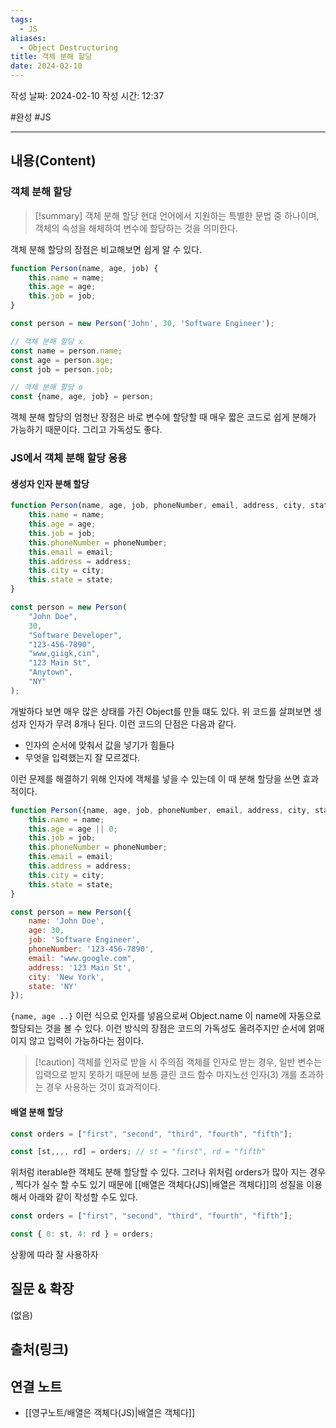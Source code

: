 ```yaml
---
tags:
  - JS
aliases:
  - Object Destructuring
title: 객체 분해 할당
date: 2024-02-10
---
```

작성 날짜: 2024-02-10
작성 시간: 12:37

#완성 #JS 

----
## 내용(Content)
### 객체 분해 할당
>[!summary] 객체 분해 할당
>현대 언어에서 지원하는 특별한 문법 중 하나이며, 객체의 속성을 해체하여 변수에 할당하는 것을 의미한다. 

객체 분해 할당의 장점은 비교해보면 쉽게 알 수 있다.

```js
function Person(name, age, job) {
    this.name = name;
    this.age = age;
    this.job = job;
}

const person = new Person('John', 30, 'Software Engineer');

// 객체 분해 할당 x
const name = person.name;
const age = person.age;
const job = person.job;

// 객체 분해 할당 o
const {name, age, job} = person;
```

객체 분해 할당의 엄청난 장점은 바로 변수에 할당할 때 매우 짧은 코드로 쉽게 분해가 가능하기 때문이다. 그리고 가독성도 좋다.

### JS에서 객체 분해 할당 응용
#### 생성자 인자 분해 할당

```js
function Person(name, age, job, phoneNumber, email, address, city, state) {
    this.name = name;
    this.age = age;
    this.job = job;
    this.phoneNumber = phoneNumber;
    this.email = email;
    this.address = address;
    this.city = city;
    this.state = state;
}

const person = new Person(
    "John Doe",
    30,
    "Software Developer",
    "123-456-7890",
    "www,giigk,cin",
    "123 Main St",
    "Anytown",
    "NY"
);
```

개발하다 보면 매우 많은 상태를 가진 Object를 만들 떄도 있다. 위 코드를 살펴보면 생성자 인자가 무려 8개나 된다. 이런 코드의 단점은 다음과 같다.

- 인자의 순서에 맞춰서 값을 넣기가 힘들다
- 무엇을 입력했는지 잘 모르겠다.

이런 문제를 해결하기 위해 인자에 객체를 넣을 수 있는데 이 때 분해 할당을 쓰면 효과적이다.

```js
function Person({name, age, job, phoneNumber, email, address, city, state}) {
    this.name = name;
    this.age = age || 0;
    this.job = job;
    this.phoneNumber = phoneNumber;
    this.email = email;
    this.address = address;
    this.city = city;
    this.state = state;
}

const person = new Person({
    name: 'John Doe',
    age: 30,
    job: 'Software Engineer',
    phoneNumber: '123-456-7890',
    email: "www.google.com",
    address: '123 Main St',
    city: 'New York',
    state: 'NY'
});
```

`{name, age ..}` 이런 식으로 인자를 넣음으로써 Object.name 이 name에 자동으로 할당되는 것을 볼 수 있다. 이런 방식의 장점은 코드의 가독성도 올려주지만 순서에 얽매이지 않고 입력이 가능하다는 점이다.

>[!caution] 객체를 인자로 받을 시 주의점
>객체를 인자로 받는 경우, 일반 변수는 입력으로 받지 못하기 때문에 보통 클린 코드 함수 마지노선 인자(3) 개를 초과하는 경우 사용하는 것이 효과적이다.


#### 배열 분해 할당

```js
const orders = ["first", "second", "third", "fourth", "fifth"];

const [st,,,, rd] = orders; // st = "first", rd = "fifth"
```

위처럼 iterable한 객체도 분해 할당할 수 있다. 그러나 위처럼 orders가 많아 지는 경우 , 찍다가 실수 할 수도 있기 때문에 [[배열은 객체다(JS)|배열은 객체다]]의 성질을 이용해서 아래와 같이 작성할 수도 있다.

```js
const orders = ["first", "second", "third", "fourth", "fifth"];

const { 0: st, 4: rd } = orders;
```
상황에 따라 잘 사용하자



## 질문 & 확장

(없음)

## 출처(링크)


## 연결 노트
- [[영구노트/배열은 객체다(JS)|배열은 객체다]]










